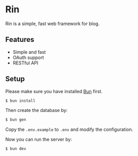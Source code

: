 # Rin
Rin is a simple, fast web framework for blog.

## Features
- Simple and fast
- OAuth support
- RESTful API

## Setup
Please make sure you have installed [Bun](https://bun.sh/) first.
```bash
$ bun install
```

Then create the database by:
```bash
$ bun gen
```

Copy the `.env.example` to `.env` and modify the configuration.

Now you can run the server by:
```bash
$ bun dev
```
